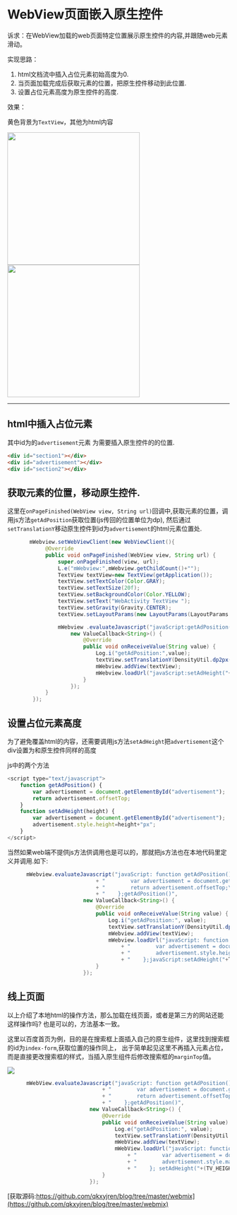 # WebView页面嵌入原生控件


诉求：在WebView加载的web页面特定位置展示原生控件的内容,并跟随web元素滑动。

实现思路：
1. html文档流中插入占位元素初始高度为0.
2. 当页面加载完成后获取元素的位置，把原生控件移动到此位置.
3. 设置占位元素高度为原生控件的高度.

效果：

黄色背景为`TextView`，其他为html内容

<img src="https://img-blog.csdnimg.cn/20190328142941333.gif" width="300px"/><img src="https://img-blog.csdnimg.cn/20190329113502879.gif" width="300px"/>

---
## html中插入占位元素
其中id为的`advertisement`元素 为需要插入原生控件的的位置.

```html
<div id="section1"></div>
<div id="advertisement"></div>
<div id="section2"></div>
```

##  获取元素的位置，移动原生控件.
这里在`onPageFinished(WebView view, String url)`回调中,获取元素的位置，调用js方法`getAdPosition`获取位置(js传回的位置单位为dp),
然后通过`setTranslationY`移动原生控件到id为`advertisement`的html元素位置处.

```java
       mWebview.setWebViewClient(new WebViewClient(){
            @Override
            public void onPageFinished(WebView view, String url) {
                super.onPageFinished(view, url);
                L.e("mWebview:",mWebview.getChildCount()+"");
                TextView textView=new TextView(getApplication());
                textView.setTextColor(Color.GRAY);
                textView.setTextSize(20f);
                textView.setBackgroundColor(Color.YELLOW);
                textView.setText("WebActivity TextView ");
                textView.setGravity(Gravity.CENTER);
                textView.setLayoutParams(new LayoutParams(LayoutParams.MATCH_PARENT,DensityUtil.dp2px(AndroidApplication.getContext(),TV_HEIGHT)));

                mWebview .evaluateJavascript("javaScript:getAdPosition()",
                    new ValueCallback<String>() {
                        @Override
                        public void onReceiveValue(String value) {
                            Log.i("getAdPosition:",value);
                            textView.setTranslationY(DensityUtil.dp2px(WebActivity.this,Float.parseFloat(value)));
                            mWebview.addView(textView);
                            mWebview.loadUrl("javaScript:setAdHeight("+TV_HEIGHT+")");
                        }
                    });
            }
        });
 ```

## 设置占位元素高度
为了避免覆盖html的内容，还需要调用js方法`setAdHeight`把`advertisement`这个div设置为和原生控件同样的高度

js中的两个方法

```javascript
<script type="text/javascript">
    function getAdPosition() {
        var advertisement = document.getElementById("advertisement");
        return advertisement.offsetTop;
    }
    function setAdHeight(height) {
        var advertisement = document.getElementById("advertisement");
        advertisement.style.height=height+"px";
    }
</script>

```
当然如果web端不提供js方法供调用也是可以的，那就把js方法也在本地代码里定义并调用.如下:
```java
      mWebview.evaluateJavascript("javaScript: function getAdPosition() {\n"
                            + "        var advertisement = document.getElementById(\"advertisement\");\n"
                            + "        return advertisement.offsetTop;\n"
                            + "    };getAdPosition()",
                        new ValueCallback<String>() {
                            @Override
                            public void onReceiveValue(String value) {
                                Log.i("getAdPosition:", value);
                                textView.setTranslationY(DensityUtil.dp2px(WebActivity.this, Float.parseFloat(value)));
                                mWebview.addView(textView);
                                mWebview.loadUrl("javaScript: function setAdHeight(height) {\n"
                                    + "        var advertisement = document.getElementById(\"advertisement\");\n"
                                    + "        advertisement.style.height=height+\"px\";\n"
                                    + "    };javaScript:setAdHeight("+TV_HEIGHT+");");
                            }
                        });
```

## 线上页面
以上介绍了本地html的操作方法，那么加载在线页面，或者是第三方的网站还能这样操作吗?
也是可以的，方法基本一致。

这里以百度首页为例，目的是在搜索框上面插入自己的原生组件，这里找到搜索框的id为`index-form`,获取位置的操作同上，
出于简单起见这里不再插入元素占位，而是直接更改搜索框的样式，当插入原生组件后修改搜索框的`marginTop`值。

<img src="https://img-blog.csdnimg.cn/20190329114425926.jpg" />

```java
      mWebView.evaluateJavascript("javaScript: function getAdPosition() {\n"
                              + "        var advertisement = document.getElementById(\"index-form\");\n"
                              + "        return advertisement.offsetTop;\n"
                              + "    };getAdPosition()",
                          new ValueCallback<String>() {
                              @Override
                              public void onReceiveValue(String value) {
                                  Log.e("getAdPosition:", value);
                                  textView.setTranslationY(DensityUtil.dp2px(WebActivity.this, Float.parseFloat(value)));
                                  mWebView.addView(textView);
                                  mWebView.loadUrl("javaScript: function setAdHeight(height) {\n"
                                      + "        var advertisement = document.getElementById(\"index-form\");\n"
                                      + "        advertisement.style.marginTop=height+\"px\";\n"
                                      + "    }; setAdHeight("+(TV_HEIGHT+16)+");");
                              }
                          });
```
[获取源码:https://github.com/qkxyjren/blog/tree/master/webmix](https://github.com/qkxyjren/blog/tree/master/webmix)
